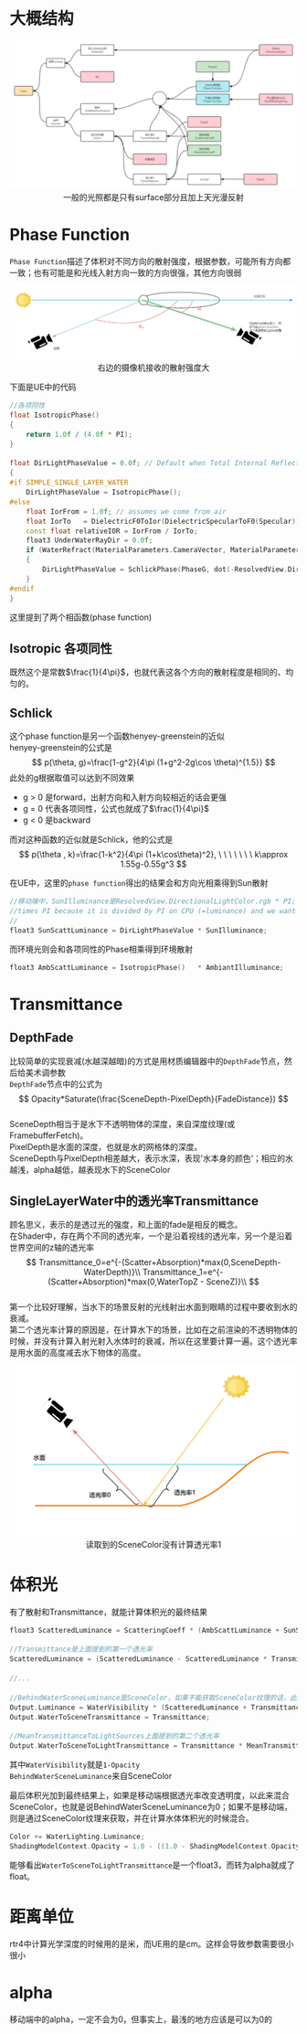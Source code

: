 # 大概结构
<div align=center><img src="../../img/SingleLayerWater.png"><div>一般的光照都是只有surface部分且加上天光漫反射</div></div>    


# Phase Function
`Phase Function`描述了体积对不同方向的散射强度，根据参数，可能所有方向都一致；也有可能是和光线入射方向一致的方向很强，其他方向很弱   

<div align=center><img src="../../img/PhaseFunction.png"><div>右边的摄像机接收的散射强度大</div></div>    



下面是UE中的代码
```cpp
//各项同性
float IsotropicPhase()
{
	return 1.0f / (4.0f * PI);
}

float DirLightPhaseValue = 0.0f; // Default when Total Internal Reflection happens.
{
#if SIMPLE_SINGLE_LAYER_WATER
    DirLightPhaseValue = IsotropicPhase();
#else
    float IorFrom = 1.0f; // assumes we come from air
    float IorTo   = DielectricF0ToIor(DielectricSpecularToF0(Specular)); // Wrong if metal is set to >1. But we still keep refraction on the water surface nonetheless.
    const float relativeIOR = IorFrom / IorTo;
    float3 UnderWaterRayDir = 0.0f;
    if (WaterRefract(MaterialParameters.CameraVector, MaterialParameters.WorldNormal, relativeIOR, UnderWaterRayDir))
    {
        DirLightPhaseValue = SchlickPhase(PhaseG, dot(-ResolvedView.DirectionalLightDirection.xyz, UnderWaterRayDir));
    }
#endif
}
```  
这里提到了两个相函数(phase function)
## Isotropic 各项同性
既然这个是常数$\frac{1}{4\pi}$，也就代表这各个方向的散射程度是相同的、均匀的。  
## Schlick
这个phase function是另一个函数henyey-greenstein的近似  
henyey-greenstein的公式是  
$$
p(\theta, g)=\frac{1-g^2}{4\pi (1+g^2-2g\cos \theta)^{1.5}}
$$
此处的g根据取值可以达到不同效果  
* g > 0 是forward，出射方向和入射方向较相近的话会更强
* g = 0 代表各项同性，公式也就成了$\frac{1}{4\pi}$
* g < 0 是backward

而对这种函数的近似就是Schlick，他的公式是
$$
p(\theta , k)=\frac{1-k^2}{4\pi (1+k\cos\theta)^2}, \ \ \ \ \ \ \ k\approx 1.55g-0.55g^3
$$  

在UE中，这里的`phase function`得出的结果会和方向光相乘得到Sun散射  
```cpp
//移动端中，SunIlluminance是ResolvedView.DirectionalLightColor.rgb * PI;	
//times PI because it is divided by PI on CPU (=luminance) and we want illuminance here. 
//
float3 SunScattLuminance = DirLightPhaseValue * SunIlluminance;
```  
而环境光则会和各项同性的Phase相乘得到环境散射
```cpp
float3 AmbScattLuminance = IsotropicPhase()   * AmbiantIlluminance;
```
# Transmittance
## DepthFade
比较简单的实现衰减(水越深越暗)的方式是用材质编辑器中的`DepthFade`节点，然后给美术调参数  
`DepthFade`节点中的公式为  
$$
Opacity*Saturate(\frac{SceneDepth-PixelDepth}{FadeDistance})
$$  
SceneDepth相当于是水下不透明物体的深度，来自深度纹理(或FramebufferFetch)。  
PixelDepth是水面的深度，也就是水的网格体的深度。  
SceneDepth与PixelDepth相差越大，表示水深，表现'水本身的颜色'；相应的水越浅，alpha越低，越表现水下的SceneColor

## SingleLayerWater中的透光率Transmittance
顾名思义，表示的是透过光的强度，和上面的fade是相反的概念。  
在Shader中，存在两个不同的透光率，一个是沿着视线的透光率，另一个是沿着世界空间的z轴的透光率
$$
Transmittance_0=e^{-(Scatter+Absorption)*max(0,SceneDepth-WaterDepth)}\\
Transmittance_1=e^{-(Scatter+Absorption)*max(0,WaterTopZ - SceneZ)}\\
$$  
第一个比较好理解，当水下的场景反射的光线射出水面到眼睛的过程中要收到水的衰减。  
第二个透光率计算的原因是，在计算水下的场景，比如在之前渲染的不透明物体的时候，并没有计算入射光射入水体时的衰减，所以在这里要计算一遍。这个透光率是用水面的高度减去水下物体的高度。

<div align=center><img src="../../img/SingleLayerWater-1.png"><div>读取到的SceneColor没有计算透光率1</div></div>    

# 体积光
有了散射和Transmittance，就能计算体积光的最终结果  
```cpp
float3 ScatteredLuminance = ScatteringCoeff * (AmbScattLuminance + SunScattLuminance * DirectionalLightShadow);

//Transmittance是上面提到的第一个透光率
ScatteredLuminance = (ScatteredLuminance - ScatteredLuminance * Transmittance) / ExtinctionCoeffSafe;  

//...

//BehindWaterSceneLuminance是SceneColor，如果不能获取SceneColor纹理的话，此处为0
Output.Luminance = WaterVisibility * (ScatteredLuminance + Transmittance * (BehindWaterSceneLuminance* ColorScaleBehindWater));
Output.WaterToSceneTransmittance = Transmittance;

//MeanTransmittanceToLightSources上面提到的第二个透光率
Output.WaterToSceneToLightTransmittance = Transmittance * MeanTransmittanceToLightSources;
```  
其中`WaterVisibility`就是`1-Opacity`  
`BehindWaterSceneLuminance`来自SceneColor

最后体积光加到最终结果上，如果是移动端根据透光率改变透明度，以此来混合SceneColor，也就是说BehindWaterSceneLuminance为0；如果不是移动端，则是通过SceneColor纹理来获取，并在计算水体体积光的时候混合。
```cpp
Color += WaterLighting.Luminance;
ShadingModelContext.Opacity = 1.0 - ((1.0 - ShadingModelContext.Opacity) * dot(WaterLighting.WaterToSceneToLightTransmittance, float3(1.0 / 3.0, 1.0 / 3.0, 1.0 / 3.0)));
```  
能够看出`WaterToSceneToLightTransmittance`是一个float3，而转为alpha就成了float。  


# 距离单位
rtr4中计算光学深度的时候用的是米，而UE用的是cm。这样会导致参数需要很小很小
# alpha
移动端中的alpha，一定不会为0，但事实上，最浅的地方应该是可以为0的